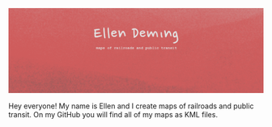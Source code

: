 ![Ellen Deming GitHub header](https://github.com/ellendeming/ellendeming/blob/845d294c2802f986e0ae33159fb9141a71f383e0/readmeheader.PNG?raw=true)

Hey everyone! My name is Ellen and I create maps of railroads and public transit. On my GitHub you will find all of my maps as KML files.
